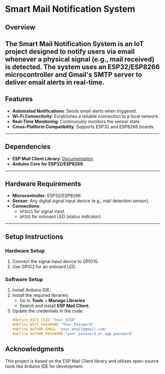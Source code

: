 # Smart Mail Notification System

## Overview
The **Smart Mail Notification System** is an IoT project designed to notify users via email whenever a physical signal (e.g., mail received) is detected. The system uses an ESP32/ESP8266 microcontroller and Gmail's SMTP server to deliver email alerts in real-time.
---

## Features
- **Automated Notifications**: Sends email alerts when triggered.
- **Wi-Fi Connectivity**: Establishes a reliable connection to a local network.
- **Real-Time Monitoring**: Continuously monitors the sensor state.
- **Cross-Platform Compatibility**: Supports ESP32 and ESP8266 boards.

---

## Dependencies
- **ESP Mail Client Library**: [Documentation](https://github.com/mobizt/ESP-Mail-Client)
- **Arduino Core for ESP32/ESP8266**

---

## Hardware Requirements
- **Microcontroller**: ESP32/ESP8266
- **Sensor**: Any digital signal input device (e.g., mail detection sensor).
- **Connections**:
  - `GPIO15` for signal input
  - `GPIO2` for onboard LED (status indicator)
---

## Setup Instructions

### Hardware Setup
1. Connect the signal input device to GPIO15.
2. Use GPIO2 for an onboard LED.

### Software Setup
1. Install Arduino IDE.
2. Install the required libraries:
   - Go to **Tools** > **Manage Libraries**.
   - Search and install **ESP Mail Client**.
3. Update the credentials in the code:
   ```c
   #define WIFI_SSID "Your_SSID"
   #define WIFI_PASSWORD "Your_Password"
   #define AUTHOR_EMAIL "your_email@gmail.com"
   #define AUTHOR_PASSWORD "your_password_or_app_password"
## Acknowledgments
This project is based on the ESP Mail Client library and utilizes open-source tools like Arduino IDE for development.
